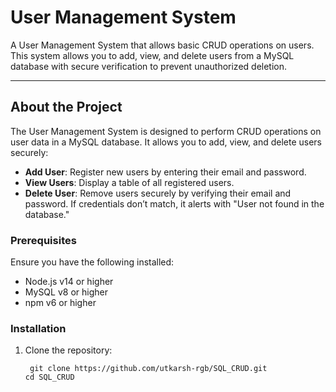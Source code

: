 # User Management System

A User Management System that allows basic CRUD operations on users. This system allows you to add, view, and delete users from a MySQL database with secure verification to prevent unauthorized deletion.

---


## About the Project

The User Management System is designed to perform CRUD operations on user data in a MySQL database. It allows you to add, view, and delete users securely:
- **Add User**: Register new users by entering their email and password.
- **View Users**: Display a table of all registered users.
- **Delete User**: Remove users securely by verifying their email and password. If credentials don’t match, it alerts with "User not found in the database."


### Prerequisites

Ensure you have the following installed:
- Node.js v14 or higher
- MySQL v8 or higher
- npm v6 or higher

### Installation

1. Clone the repository:
   ```
    git clone https://github.com/utkarsh-rgb/SQL_CRUD.git
   cd SQL_CRUD
   ```
